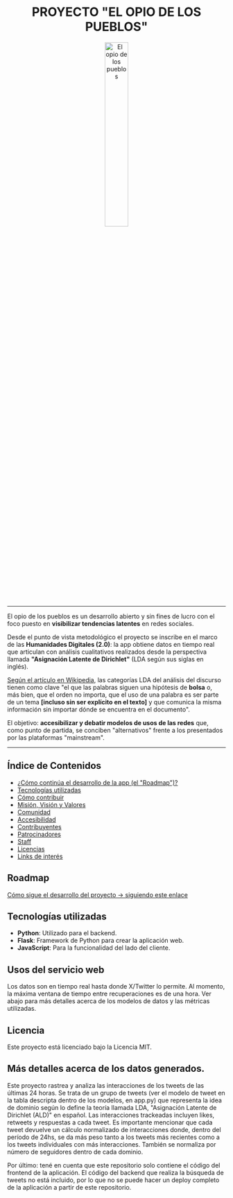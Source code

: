<div align="center" width="100%"> 
<h1>PROYECTO "EL OPIO DE LOS PUEBLOS"</h1> 
  <picture> <img width="33%" alt="El opio de los pueblos" src="static/public/niña_arg.png"> </picture> </div> 

---

El opio de los pueblos es un desarrollo abierto y sin fines de lucro con el foco puesto en **visibilizar tendencias latentes** en redes sociales.

Desde el punto de vista metodológico el proyecto se inscribe en el marco de las **Humanidades Digitales (2.0)**: la app obtiene datos en tiempo real que articulan con análisis cualitativos realizados desde la perspectiva llamada **"Asignación Latente de Dirichlet"** (LDA según sus siglas en inglés).

[Según el artículo en Wikipedia](https://es.wikipedia.org/wiki/Latent_Dirichlet_Allocation), las categorías LDA del análisis del discurso tienen como clave "el que las palabras siguen una hipótesis de **bolsa** o, más bien, que el orden no importa, que el uso de una palabra es ser parte de un tema **[incluso sin ser explícito en el texto]** y que comunica la misma información sin importar dónde se encuentra en el documento".

El objetivo: **accesibilizar y debatir modelos de usos de las redes** que, como punto de partida, se conciben "alternativos" frente a los presentados por las plataformas "mainstream".  

---

## Índice de Contenidos

- [¿Cómo continúa el desarrollo de la app (el "Roadmap")?](#roadmap)
- [Tecnologías utilizadas](#tecnologías-utilizadas)
- [Cómo contribuir](#cómo-contribuir)
- [Misión, Visión y Valores](#misión-visión-y-valores)
- [Comunidad](#comunidad)
- [Accesibilidad](#accesibilidad)
- [Contribuyentes](#contribuyentes)
- [Patrocinadores](#patrocinadores)
- [Staff](#staff)
- [Licencias](#licencias)
- [Links de interés](#links-de-interés)

## Roadmap

[Cómo sigue el desarrollo del proyecto -> siguiendo este enlace](https://github.com/users/MiguelGalp/projects/1)

## Tecnologías utilizadas

- **Python**: Utilizado para el backend.
- **Flask**: Framework de Python para crear la aplicación web.
- **JavaScript**: Para la funcionalidad del lado del cliente.

## Usos del servicio web

Los datos son en tiempo real hasta donde X/Twitter lo permite. Al momento, la máxima ventana de tiempo entre recuperaciones es de una hora. Ver abajo para más detalles acerca de los modelos de datos y las métricas utilizadas. 

## Licencia

Este proyecto está licenciado bajo la Licencia MIT.

## Más detalles acerca de los datos generados.

Este proyecto rastrea y analiza las interacciones de los tweets de las últimas 24 horas. Se trata de un grupo de tweets (ver el modelo de tweet en la tabla descripta dentro de los modelos, en app.py) que representa la idea de dominio según lo define la teoría llamada LDA, "Asignación Latente de Dirichlet (ALD)" en español. Las interacciones trackeadas incluyen likes, retweets y respuestas a cada tweet. Es importante mencionar que cada tweet devuelve un cálculo normalizado de interacciones donde, dentro del período de 24hs, se da más peso tanto a los tweets más recientes como a los tweets individuales con más interacciones. También se normaliza por número de seguidores dentro de cada dominio. 

Por último: tené en cuenta que este repositorio solo contiene el código del frontend de la aplicación. El código del backend que realiza la búsqueda de tweets no está incluido, por lo que no se puede hacer un deploy completo de la aplicación a partir de este repositorio. 
